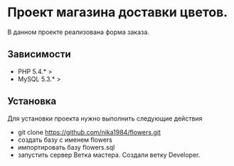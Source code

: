 # Проект магазина доставки цветов.
В данном проекте реализована форма заказа. 
## Зависимости
- PHP 5.4.* >
- MySQL 5.3.* >
## Установка
Для установки проекта нужно выполнить следующие действия
- git clone https://github.com/nika1984/flowers.git
- создать базу с именем flowers
- импортировать базу flowers.sql
- запустить сервер
Ветка мастера.
Создали ветку Developer.
